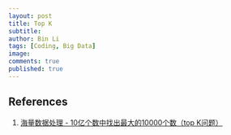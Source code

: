```yaml
---
layout: post
title: Top K
subtitle: 
author: Bin Li
tags: [Coding, Big Data]
image: 
comments: true
published: true
---
```




## References
1. [海量数据处理 - 10亿个数中找出最大的10000个数（top K问题）](https://blog.csdn.net/zyq522376829/article/details/47686867)